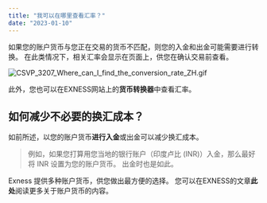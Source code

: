 ```yaml
---
title: "我可以在哪里查看汇率？"
date: "2023-01-10"
---
```


如果您的账户货币与您正在交易的货币不匹配，则您的入金和出金可能需要进行转换。 在此类情况下，相关汇率会显示在页面上，供您在确认交易前查看。

![CSVP_3207_Where_can_I_find_the_conversion_rate_ZH.gif](https://testingcf.jsdelivr.net/gh/jarlin8/OSS@main/exhelp/CSVP_3207_Where_can_I_find_the_conversion_rate_ZH.gif)

此外，您也可以在EXNESS网站上的**货币转换器**中查看汇率。

## 如何减少不必要的换汇成本？

如前所述，以您的账户货币**进行入金**或出金可以减少换汇成本。

> 例如，如果您打算用您当地的银行账户（印度卢比 (INR)）入金，那么最好将 INR 设置为您的账户货币。 出金时也是如此。

Exness 提供多种账户货币，供您做出最方便的选择。 您可以在EXNESS的文章**此处**阅读更多关于账户货币的内容。

